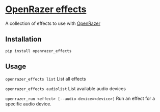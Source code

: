 # [OpenRazer effects](https://github.com/explodes/openrazer_effects)

A collection of effects to use with [OpenRazer](https://openrazer.github.io/)

## Installation

`pip install openrazer_effects`

## Usage

`openrazer_effects list`
List all effects

`openrazer_effects audiolist`
List available audio devices

`openrazer_run <effect> [--audio-device=<device>]`
Run an effect for a specific audio device.